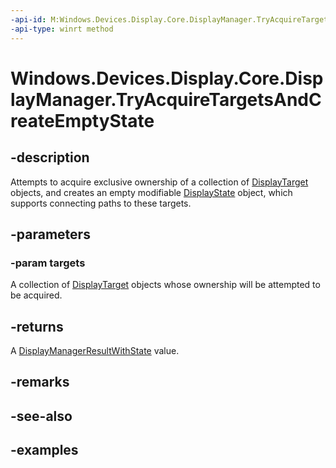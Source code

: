 ```yaml
---
-api-id: M:Windows.Devices.Display.Core.DisplayManager.TryAcquireTargetsAndCreateEmptyState(Windows.Foundation.Collections.IIterable{Windows.Devices.Display.Core.DisplayTarget})
-api-type: winrt method
---
```


<!-- Method syntax.
public DisplayManagerResultWithState DisplayManager.TryAcquireTargetsAndCreateEmptyState(IIterable<DisplayTarget> targets)
-->

# Windows.Devices.Display.Core.DisplayManager.TryAcquireTargetsAndCreateEmptyState

## -description
Attempts to acquire exclusive ownership of a collection of [DisplayTarget](displaytarget.md) objects, and creates an empty modifiable [DisplayState](displaystate.md) object, which supports connecting paths to these targets.

## -parameters
### -param targets
A collection of [DisplayTarget](displaytarget.md) objects whose ownership will be attempted to be acquired.

## -returns
A [DisplayManagerResultWithState](displaymanagerresultwithstate.md) value.

## -remarks

## -see-also

## -examples
